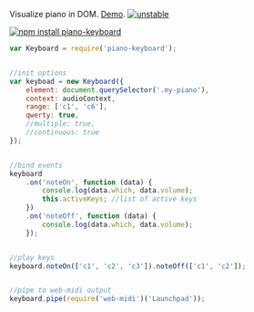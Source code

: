 Visualize piano in DOM. [Demo](http://dfcreative.github.io/piano-keyboard). [![unstable](http://badges.github.io/stability-badges/dist/unstable.svg)](http://github.com/badges/stability-badges)

[![npm install piano-keyboard](https://nodei.co/npm/piano-keyboard.png?mini=true)](https://nodei.co/npm/piano-keyboard/)


```js
var Keyboard = require('piano-keyboard');


//init options
var keyboad = new Keyboard({
	element: document.querySelector('.my-piano'),
	context: audioContext,
	range: ['c1', 'c6'],
	qwerty: true,
	//multiple: true,
	//continuous: true
});


//bind events
keyboard
	.on('noteOn', function (data) {
		console.log(data.which, data.volume);
		this.activeKeys; //list of active keys
	})
	.on('noteOff', function (data) {
		console.log(data.which, data.volume);
	});


//play keys
keyboard.noteOn(['c1', 'c2', 'c3']).noteOff(['c1', 'c2']);


//pipe to web-midi output
keyboard.pipe(require('web-midi')('Launchpad'));
```